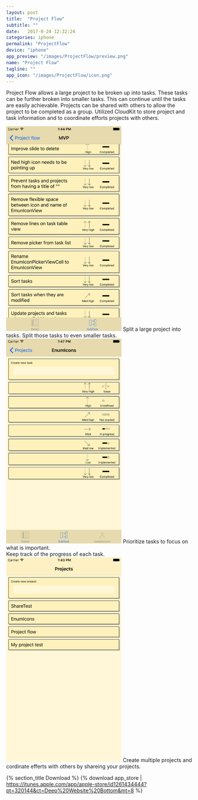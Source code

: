 ```yaml
---
layout: post
title:  "Project Flow"
subtitle: ""
date:   2017-8-24 12:32:24
categories: iphone
permalink: "ProjectFlow"
device: "iphone"
app_preview: "/images/ProjectFlow/preview.png"
name: "Project Flow"
tagline: ""
app_icon: "/images/ProjectFlow/icon.png"
---
```


Project Flow allows a large project to be broken up into tasks. These tasks can be further broken into smaller tasks. This can continue until the tasks are easily achievable.
Projects can be shared with others to allow the project to be completed as a group.
Utilized CloudKit to store project and task information and to coordinate efforts projects with others.

<img src="/images/ProjectFlow/ProjectFlowMVP7+.png" height="552px" width="311px" class="content__item-img-center animated zoomIn">
Split a large project into tasks. Split those tasks to even smaller tasks.

<img src="/images/ProjectFlow/ProjectFlowEnumIcons7+.png" height="552px" width="311px" class="content__item-img-center animated zoomIn">
Prioritize tasks to focus on what is important.<br>
Keep track of the progress of each task.

<img src="/images/ProjectFlow/ProjectFlowProjectList7+.png" height="552px" width="311px" class="content__item-img-center animated zoomIn">
Create multiple projects and cordinate efferts with others by shareing your projects.

{% section_title Download %}
{% download app_store | https://itunes.apple.com/app/apple-store/id1261434444?pt=320144&ct=Deep%20Website%20Bottom&mt=8 %}

